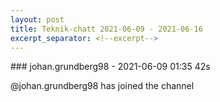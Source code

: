 ```yaml
---
layout: post
title: Teknik-chatt 2021-06-09 - 2021-06-16
excerpt_separator: <!--excerpt-->
---
```

<section class="message" markdown="1">
### johan.grundberg98 - 2021-06-09 01:35 42s

@johan.grundberg98 has joined the channel

<!--excerpt-->
</section>
